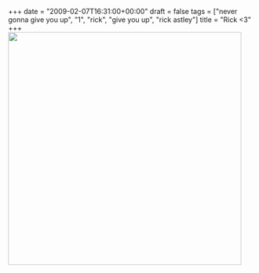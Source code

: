 +++
date = "2009-02-07T16:31:00+00:00"
draft = false
tags = ["never gonna give you up", "1", "rick", "give you up", "rick astley"]
title = "Rick <3"
+++
<a href="http://www.flickr.com/photos/the_oujisama/2991054939/in/set-72157613382508037/"><img class="aligncenter" title="Rickkkyyyyousofahhnn" src="http://farm4.static.flickr.com/3291/2991054939_2062358958.jpg?v=0" alt="" width="475" height="475" /></a><div class="blogger-post-footer"><img width='1' height='1' src='https://blogger.googleusercontent.com/tracker/5693059957647979680-3154471828341207960?l=cosmiccowbell.blogspot.com' alt='' /></div>